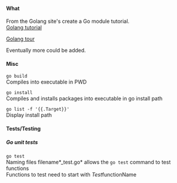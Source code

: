 #### What  
From the Golang site's create a Go module tutorial.  
[Golang tutorial](https://golang.org/doc/tutorial/create-module)  

[Golang tour](https://tour.golang.org/)  

Eventually more could be added.  

#### Misc  

`go build`  
Compiles into executable in PWD  

`go install`  
Compiles and installs packages into executable in go install path  

`go list -f '{{.Target}}'`  
Display install path  


#### Tests/Testing  

##### Go unit tests  

`go test`  
Naming files filename*_test.go* allows the `go test` command to test functions  
Functions to test need to start with *Test*functionName  
